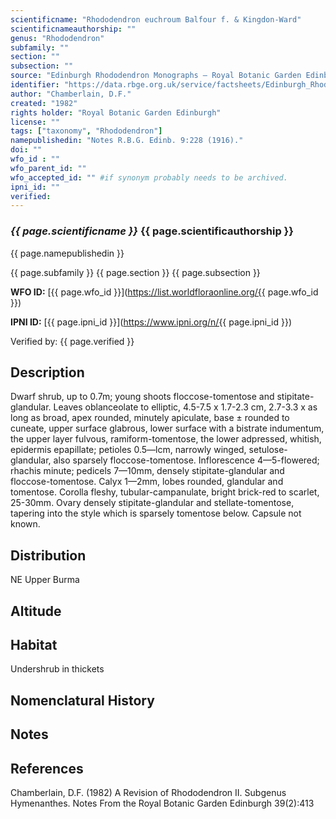 ```yaml
---
scientificname: "Rhododendron euchroum Balfour f. & Kingdon-Ward"
scientificnameauthorship: ""
genus: "Rhododendron"
subfamily: ""
section: ""
subsection: ""
source: "Edinburgh Rhododendron Monographs – Royal Botanic Garden Edinburgh"
identifier: "https://data.rbge.org.uk/service/factsheets/Edinburgh_Rhododendron_Monographs.xhtml"
author: "Chamberlain, D.F."
created: "1982"
rights holder: "Royal Botanic Garden Edinburgh"
license: ""
tags: ["taxonomy", "Rhododendron"]
namepublishedin: "Notes R.B.G. Edinb. 9:228 (1916)."
doi: ""
wfo_id : ""
wfo_parent_id: ""
wfo_accepted_id: "" #if synonym probably needs to be archived.                      
ipni_id: ""
verified:
---
```

### _{{ page.scientificname }}_ {{ page.scientificauthorship }}
 {{ page.namepublishedin }}

{{ page.subfamily }} {{ page.section }} {{ page.subsection }}

**WFO ID:** [{{ page.wfo_id }}](https://list.worldfloraonline.org/{{ page.wfo_id }})

**IPNI ID:** [{{ page.ipni_id }}](https://www.ipni.org/n/{{ page.ipni_id }})

Verified by: {{ page.verified }}



## Description
Dwarf shrub, up to 0.7m; young shoots floccose-tomentose and stipitate-glandular. Leaves oblanceolate to elliptic, 4.5-7.5 x 1.7-2.3 cm, 2.7-3.3 x as long as broad, apex rounded, minutely apiculate, base ± rounded to cuneate, upper surface glabrous, lower surface with a bistrate indumentum, the upper layer fulvous, ramiform-tomentose, the lower adpressed, whitish, epidermis epapillate; petioles 0.5—lcm, narrowly winged, setulose-glandular, also sparsely floccose-tomentose. Inflorescence 4—5-flowered; rhachis minute; pedicels 7—10mm, densely stipitate-glandular and floccose-tomentose. Calyx 1—2mm, lobes rounded, glandular and tomentose. Corolla fleshy, tubular-campanulate, bright brick-red to scarlet, 25-30mm. Ovary densely stipitate-glandular and stellate-tomentose, tapering into the style which is sparsely tomentose below. Capsule not known.

## Distribution
NE Upper Burma

## Altitude


## Habitat
Undershrub in thickets

## Nomenclatural History

                       
## Notes


## References

Chamberlain, D.F. (1982) A Revision of Rhododendron II. Subgenus Hymenanthes. Notes From the Royal Botanic Garden Edinburgh 39(2):413
